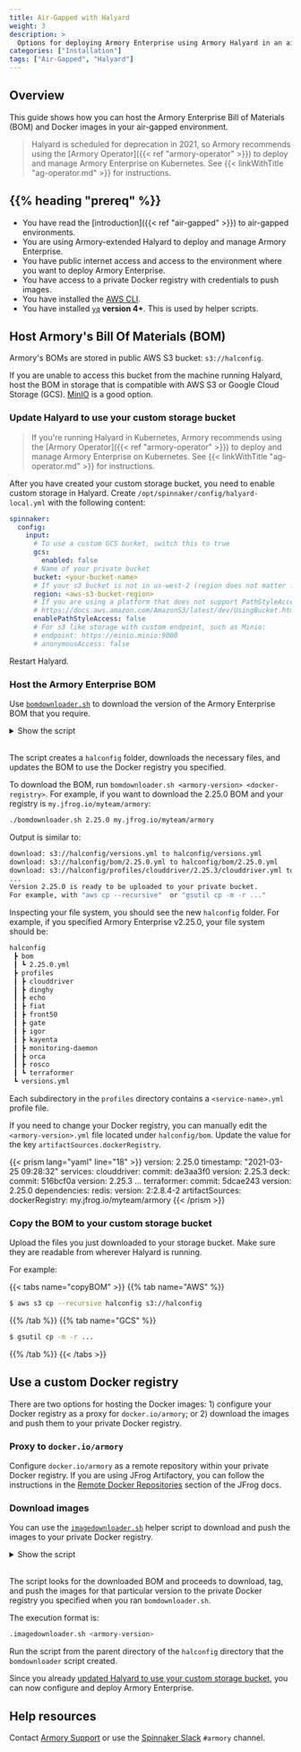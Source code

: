 ```yaml
---
title: Air-Gapped with Halyard
weight: 3
description: >
  Options for deploying Armory Enterprise using Armory Halyard in an air-gapped environment.
categories: ["Installation"]
tags: ["Air-Gapped", "Halyard"]
---
```


## Overview

This guide shows how you can host the Armory Enterprise Bill of Materials (BOM) and Docker images in your air-gapped environment.

>Halyard is scheduled for deprecation in 2021, so Armory recommends using the [Armory Operator]({{< ref "armory-operator" >}}) to deploy and manage Armory Enterprise on Kubernetes. See {{< linkWithTitle "ag-operator.md" >}} for instructions.


## {{% heading "prereq" %}}

* You have read the [introduction]({{< ref "air-gapped" >}}) to air-gapped environments.
* You are using Armory-extended Halyard to deploy and manage Armory Enterprise.
* You have public internet access and access to the environment where you want to deploy Armory Enterprise.
* You have access to a private Docker registry with credentials to push images.
* You have installed the [AWS CLI](https://aws.amazon.com/cli/).
* You have installed [`yq`](https://mikefarah.gitbook.io/yq/#install) **version 4+**. This is used by helper scripts.

## Host Armory's Bill Of Materials (BOM)

Armory's BOMs are stored in public AWS S3 bucket: `s3://halconfig`.

If you are unable to access this bucket from the machine running Halyard, host the BOM in storage that is compatible with AWS S3 or Google Cloud Storage (GCS). [MinIO](https://min.io) is a good option.

### Update Halyard to use your custom storage bucket

>If you're running Halyard in Kubernetes, Armory recommends using the [Armory Operator]({{< ref "armory-operator" >}}) to deploy and manage Armory Enterprise on Kubernetes. See {{< linkWithTitle "ag-operator.md" >}} for instructions.

After you have created your custom storage bucket, you need to enable custom storage in Halyard. Create `/opt/spinnaker/config/halyard-local.yml` with the following content:

```yaml
spinnaker:
  config:
    input:
      # To use a custom GCS bucket, switch this to true
      gcs:
        enabled: false
      # Name of your private bucket
      bucket: <your-bucket-name>
      # If your s3 bucket is not in us-west-2 (region does not matter for Minio)
      region: <aws-s3-bucket-region>
      # If you are using a platform that does not support PathStyleAccess, such as Minio, switch this to true
      # https://docs.aws.amazon.com/AmazonS3/latest/dev/UsingBucket.html#access-bucket-intro
      enablePathStyleAccess: false
      # For s3 like storage with custom endpoint, such as Minio:
      # endpoint: https://minio.minio:9000
      # anonymousAccess: false
```

Restart Halyard.


### Host the Armory Enterprise BOM

Use [`bomdownloader.sh`](https://github.com/armory/spinnaker-kustomize-patches/blob/master/airgap/bomdownloader.sh) to download the version of the Armory Enterprise BOM that you require.

<details><summary>Show the script</summary>

{{< github repo="armory/spinnaker-kustomize-patches" file="/airgap/bomdownloader.sh" lang="bash" options="" >}}

</details><br>

The script creates a `halconfig` folder, downloads the necessary files, and updates the BOM to use the Docker registry you specified.

To download the BOM, run `bomdownloader.sh <armory-version> <docker-registry>`. For example, if you want to download the 2.25.0 BOM and your registry is `my.jfrog.io/myteam/armory`:

```bash
./bomdownloader.sh 2.25.0 my.jfrog.io/myteam/armory
```

Output is similar to:

```bash
download: s3://halconfig/versions.yml to halconfig/versions.yml
download: s3://halconfig/bom/2.25.0.yml to halconfig/bom/2.25.0.yml
download: s3://halconfig/profiles/clouddriver/2.25.3/clouddriver.yml to halconfig/profiles/clouddriver/2.25.3/clouddriver.yml
...
Version 2.25.0 is ready to be uploaded to your private bucket.
For example, with "aws cp --recursive"  or "gsutil cp -m -r ..."
```

Inspecting your file system, you should see the new `halconfig` folder. For example, if you specified Armory Enterprise v2.25.0, your file system should be:

```bash
halconfig
 ┣ bom
 ┃ ┗ 2.25.0.yml
 ┣ profiles
 ┃ ┣ clouddriver
 ┃ ┣ dinghy
 ┃ ┣ echo
 ┃ ┣ fiat
 ┃ ┣ front50
 ┃ ┣ gate
 ┃ ┣ igor
 ┃ ┣ kayenta
 ┃ ┣ monitoring-daemon
 ┃ ┣ orca
 ┃ ┣ rosco
 ┃ ┗ terraformer
 ┗ versions.yml
```

Each subdirectory in the `profiles` directory contains a `<service-name>.yml` profile file.

If you need to change your Docker registry, you can manually edit the `<armory-version>.yml` file located under `halconfig/bom`.  Update the value for the key `artifactSources.dockerRegistry`.

{{< prism lang="yaml" line="18" >}}
version: 2.25.0
timestamp: "2021-03-25 09:28:32"
services:
    clouddriver:
        commit: de3aa3f0
        version: 2.25.3
    deck:
        commit: 516bcf0a
        version: 2.25.3
    ...
    terraformer:
        commit: 5dcae243
        version: 2.25.0
dependencies:
    redis:
        version: 2:2.8.4-2
artifactSources:
    dockerRegistry: my.jfrog.io/myteam/armory
{{< /prism >}}

### Copy the BOM to your custom storage bucket

Upload the files you just downloaded to your storage bucket. Make sure they are readable from wherever Halyard is running.

For example:

{{< tabs name="copyBOM" >}}
{{% tab name="AWS" %}}

```bash
$ aws s3 cp --recursive halconfig s3://halconfig
```           
{{% /tab %}}
{{% tab name="GCS" %}}
```bash
$ gsutil cp -m -r ...
```
{{% /tab %}}
{{< /tabs >}}

## Use a custom Docker registry

There are two options for hosting the Docker images: 1) configure your Docker registry as a proxy for `docker.io/armory`; or 2) download the images and push them to your private Docker registry.

### Proxy to `docker.io/armory`

Configure `docker.io/armory` as a remote repository within your private Docker registry.  If you are using JFrog Artifactory, you can follow the instructions in the [Remote Docker Repositories](https://www.jfrog.com/confluence/display/JFROG/Docker+Registry#DockerRegistry-RemoteDockerRepositories) section of the JFrog docs.  

### Download images

You can use the [`imagedownloader.sh`](https://github.com/armory/spinnaker-kustomize-patches/blob/master/airgap/imagedownloader.sh) helper script to download and push the images to your private Docker registry.

<details><summary>Show the script</summary>

{{< github repo="armory/spinnaker-kustomize-patches" file="/airgap/imagedownloader.sh" lang="bash" options="" >}}

</details><br>

The script looks for the downloaded BOM and proceeds to download, tag, and push the images for that particular version to the private Docker registry you specified when you ran `bomdownloader.sh`.

The execution format is:

```bash
.imagedownloader.sh <armory-version>
```

Run the script from the parent directory of the `halconfig` directory that the `bomdownloader` script created.

Since you already [updated Halyard to use your custom storage bucket](#update-halyard-to-use-your-custom-storage-bucket), you can now configure and deploy Armory Enterprise.

## Help resources

Contact [Armory Support](https://support.armory.io/) or use the [Spinnaker Slack](https://join.spinnaker.io/) `#armory` channel.
